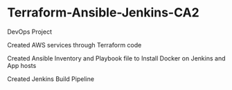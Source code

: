 # Terraform-Ansible-Jenkins-CA2

DevOps Project

Created AWS services through Terraform code

Created Ansible Inventory and Playbook file to Install Docker on Jenkins and App hosts

Created Jenkins Build Pipeline
